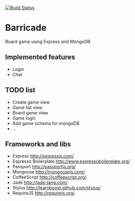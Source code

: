 [![Build Status](https://travis-ci.org/Mamuuut/Barricade.png)](https://travis-ci.org/Mamuuut/Barricade)

Barricade
=========

Board game using Express and MongoDB

Implemented features
---------

*   Login
*   Chat

TODO list
---------

*   Create game view
*   Game list view
*   Board game view
*   Game logic
*   Add game schema for mongoDB
*   ...

Frameworks and libs
---------

*   Express http://expressjs.com/
*   Espresso Boilerplate http://www.espressoboilerplate.org/
*   Passport http://passportjs.org/
*   Mongoose http://mongoosejs.com/
*   CoffeeScript http://coffeescript.org/
*   Jade http://jade-lang.com/
*   Stylus http://learnboost.github.com/stylus/
*   RequireJS http://requirejs.org/
